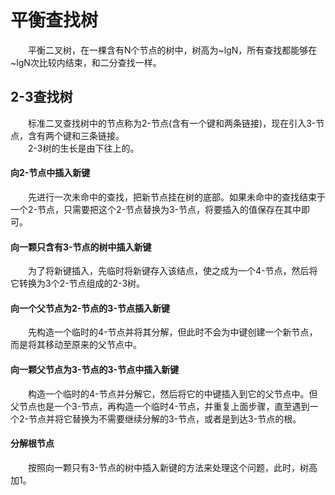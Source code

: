 # 平衡查找树
　　平衡二叉树，在一棵含有N个节点的树中，树高为~lgN，所有查找都能够在~lgN次比较内结束，和二分查找一样。
## 2-3查找树
　　标准二叉查找树中的节点称为2-节点(含有一个键和两条链接)，现在引入3-节点，含有两个键和三条链接。</br>
　　2-3树的生长是由下往上的。
#### 向2-节点中插入新键
　　先进行一次未命中的查找，把新节点挂在树的底部。如果未命中的查找结束于一个2-节点，只需要把这个2-节点替换为3-节点，将要插入的值保存在其中即可。
#### 向一颗只含有3-节点的树中插入新键
　　为了将新键插入，先临时将新键存入该结点，使之成为一个4-节点，然后将它转换为3个2-节点组成的2-3树。
#### 向一个父节点为2-节点的3-节点插入新键
　　先构造一个临时的4-节点并将其分解，但此时不会为中键创建一个新节点，而是将其移动至原来的父节点中。
#### 向一颗父节点为3-节点的3-节点中插入新键
　　构造一个临时的4-节点并分解它，然后将它的中键插入到它的父节点中。但父节点也是一个3-节点，再构造一个临时4-节点，并重复上面步骤，直至遇到一个2-节点并将它替换为不需要继续分解的3-节点，或者是到达3-节点的根。
#### 分解根节点
　　按照向一颗只有3-节点的树中插入新键的方法来处理这个问题，此时，树高加1。


